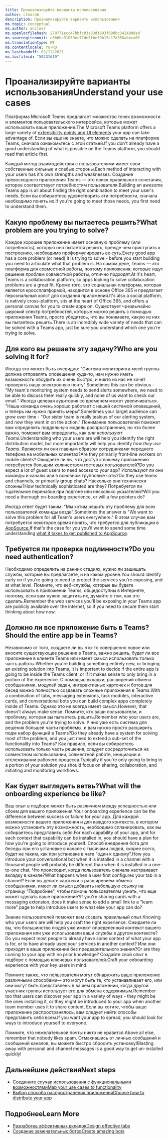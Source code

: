 ```yaml
---
title: Проанализируйте варианты использования
author: clearab
description: Проанализируйте варианты использования
ms.topic: conceptual
ms.author: anclear
ms.openlocfilehash: 270771ecc47bbfc03a33d1603f680bc3424989ad
ms.sourcegitcommit: e3b6bc31059ec77de5fbef9b15c17d358abbca0f
ms.translationtype: MT
ms.contentlocale: ru-RU
ms.lasthandoff: 02/12/2021
ms.locfileid: "50231619"
---
```

# <a name="understand-your-use-cases"></a><span data-ttu-id="9321c-103">Проанализируйте варианты использования</span><span class="sxs-lookup"><span data-stu-id="9321c-103">Understand your use cases</span></span>

<span data-ttu-id="9321c-104">Платформа Microsoft Teams предлагает множество [](~/concepts/extensibility-points.md) точек возможности и элементов пользовательского интерфейса, которые может использовать ваше приложение.</span><span class="sxs-lookup"><span data-stu-id="9321c-104">The Microsoft Teams platform offers a large variety of [extensibility points and UI elements](~/concepts/extensibility-points.md) your app can take advantage of.</span></span> <span data-ttu-id="9321c-105">Если вы еще не знаете, что можно сделать на платформе Teams, сначала ознакомьтесь с этой статьей.</span><span class="sxs-lookup"><span data-stu-id="9321c-105">If you don't already have a good understanding of what is possible on the Teams platform, you should read that article first.</span></span>

<span data-ttu-id="9321c-106">Каждый метод взаимодействия с пользователями имеет свои собственные сильные и слабые стороны.</span><span class="sxs-lookup"><span data-stu-id="9321c-106">Each method of interacting with your users has it's own strengths and weaknesses.</span></span> <span data-ttu-id="9321c-107">Создание превосходного приложения Teams — это поиск правильного сочетания, которое соответствует потребностям пользователя.</span><span class="sxs-lookup"><span data-stu-id="9321c-107">Building an awesome Teams app is all about finding the right combination to meet your user's needs.</span></span> <span data-ttu-id="9321c-108">Если вы собираетесь удовлетворить эти потребности, сначала необходимо понять их.</span><span class="sxs-lookup"><span data-stu-id="9321c-108">If you're going to meet those needs, you first need to understand them.</span></span>

## <a name="what-problem-are-you-trying-to-solve"></a><span data-ttu-id="9321c-109">Какую проблему вы пытаетесь решить?</span><span class="sxs-lookup"><span data-stu-id="9321c-109">What problem are you trying to solve?</span></span>

<span data-ttu-id="9321c-110">Каждое хорошее приложение имеет основную проблему (или потребность), которую оно пытается решить, прежде чем приступить к построению, необходимо проформулировать ее суть.</span><span class="sxs-lookup"><span data-stu-id="9321c-110">Every good app has a core problem (or need) it is trying to solve - before you start building you need to articulate what that problem is.</span></span> <span data-ttu-id="9321c-111">На самом деле, Teams — это платформа для совместной работы, поэтому приложения, которые ищут решение проблем совместной работы, отлично подходят.</span><span class="sxs-lookup"><span data-stu-id="9321c-111">At it's heart, Teams is a collaboration platform, so apps looking to solve collaboration problems are a great fit.</span></span> <span data-ttu-id="9321c-112">Кроме того, это социальная платформа, которая является кроссплатформой, находится в основе Office 365 и предлагает персональный холст для создания приложений.</span><span class="sxs-lookup"><span data-stu-id="9321c-112">It's also a social platform, is natively cross-platform, sits at the heart of Office 365, and offers a personal canvas for you to create apps on.</span></span> <span data-ttu-id="9321c-113">Существует чрезвычайно широкий спектр потребностей, которые можно решить с помощью приложения Teams, просто убедитесь, что вы понимаете, какую из них вы пытаетесь решить.</span><span class="sxs-lookup"><span data-stu-id="9321c-113">There is an incredibly wide variety of needs that can be solved with a Teams app, just be sure you understand which one you're trying to solve.</span></span>

## <a name="who-are-you-solving-it-for"></a><span data-ttu-id="9321c-114">Для кого вы решаете эту задачу?</span><span class="sxs-lookup"><span data-stu-id="9321c-114">Who are you solving it for?</span></span>

<span data-ttu-id="9321c-115">Иногда это может быть очевидно: "Система мониторинга моей группы должна отправлять оповещения куда-то, нам нужно иметь возможность обсудить их очень быстро, и никто из нас не хочет проверять нашу электронную почту".</span><span class="sxs-lookup"><span data-stu-id="9321c-115">Sometimes this can be  obvious - "My team's monitoring system needs to send alerts somewhere, we need to be able to discuss them really quickly, and none of us want to check our email."</span></span> <span data-ttu-id="9321c-116">Иногда целевая аудитория со временем может увеличиваться. "Наша команда очень хорошо работает с нашей системой оповещений, и теперь им нужно принять меры".</span><span class="sxs-lookup"><span data-stu-id="9321c-116">Sometimes your target audience can grow over time - "Our sister team is really jealous of our alerting system, and now they want in on the action."</span></span> <span data-ttu-id="9321c-117">Понимание пользователей поможет вам определить поддельную модель распространения, но что более важно, поможет вам определить, как *они используют Teams.*</span><span class="sxs-lookup"><span data-stu-id="9321c-117">Understanding who your users are will help you identify the right distribution model, but more importantly will help you identify *how they use Teams*.</span></span> <span data-ttu-id="9321c-118">Являются ли они главным образом сотрудниками переднего телефона на мобильных клиентах?</span><span class="sxs-lookup"><span data-stu-id="9321c-118">Are they primarily front-line workers on mobile clients?</span></span> <span data-ttu-id="9321c-119">Ожидаете ли вы, что доступ к вашему приложению потребуется большим количеством гостевых пользователей?</span><span class="sxs-lookup"><span data-stu-id="9321c-119">Do you expect a lot of guest users to need access to your app?</span></span> <span data-ttu-id="9321c-120">Используют ли они команды и каналы или в основном групповые чаты?</span><span class="sxs-lookup"><span data-stu-id="9321c-120">Do they use teams and channels, or primarily group chats?</span></span> <span data-ttu-id="9321c-121">Насколько они технически сложны?</span><span class="sxs-lookup"><span data-stu-id="9321c-121">How technically sophisticated are they?</span></span> <span data-ttu-id="9321c-122">Потребуется ли тщательное перенабье при подгоне или несколько указателей?</span><span class="sxs-lookup"><span data-stu-id="9321c-122">Will you need a thorough on-boarding experience, or will a few pointers do?</span></span>

<span data-ttu-id="9321c-123">Иногда ответ будет таким: "Мы хотим решить эту проблему для всех пользователей команды везде".</span><span class="sxs-lookup"><span data-stu-id="9321c-123">Sometimes the answer is "We want to solve this problem for all Team's users everywhere."</span></span> <span data-ttu-id="9321c-124">В этом случае вам потребуется некоторое время понять, что требуется для публикации в [AppSource.](~/concepts/deploy-and-publish/appsource/prepare/submission-checklist.md)</span><span class="sxs-lookup"><span data-stu-id="9321c-124">If that's the case for you you'll want to spend some time understanding [what it takes to get published to AppSource](~/concepts/deploy-and-publish/appsource/prepare/submission-checklist.md).</span></span>

## <a name="do-you-need-authentication"></a><span data-ttu-id="9321c-125">Требуется ли проверка подлинности?</span><span class="sxs-lookup"><span data-stu-id="9321c-125">Do you need authentication?</span></span>

<span data-ttu-id="9321c-126">Необходимо определить на ранних стадиях, нужно ли защищать службы, которые вы предлагаете, и на каком уровне.</span><span class="sxs-lookup"><span data-stu-id="9321c-126">You should identify early on if you're going to need to protect the services you're exposing, and at what level.</span></span> <span data-ttu-id="9321c-127">Помните, что веб-службы, которые вы будете использовать в приложении Teams, общедоступны в Интернете, поэтому, если вам нужно защитить их, думайте о том, как это сделать.</span><span class="sxs-lookup"><span data-stu-id="9321c-127">Remember the web services you'll be exposing in your Teams app are publicly available over the internet, so if you need to secure them start thinking about how now.</span></span>

## <a name="should-the-entire-app-be-in-teams"></a><span data-ttu-id="9321c-128">Должно ли все приложение быть в Teams?</span><span class="sxs-lookup"><span data-stu-id="9321c-128">Should the entire app be in Teams?</span></span>

<span data-ttu-id="9321c-129">Независимо от того, создаете ли вы что-то совершенно новое или вносите существующее решение в Teams, важно решить, будет ли все приложение в клиенте Teams или имеет смысл использовать только часть работы.</span><span class="sxs-lookup"><span data-stu-id="9321c-129">Whether you're building something entirely new, or bringing an existing solution into Teams, it is important to decide if the entire app is going to be inside the Teams client, or if it makes sense to only bring in a portion of the experience.</span></span> <span data-ttu-id="9321c-130">С помощью вкладки, расширений обмена сообщениями, модулей задач, интерактивных карточек и ботов для бесед можно полностью создавать сложные приложения в Teams.</span><span class="sxs-lookup"><span data-stu-id="9321c-130">With a combination of tabs, messaging extensions, task modules, interactive cards, and conversational bots you can build complex apps completely inside of Teams.</span></span> <span data-ttu-id="9321c-131">Однако это не всегда имеет смысл.</span><span class="sxs-lookup"><span data-stu-id="9321c-131">However, that doesn't always make sense.</span></span> <span data-ttu-id="9321c-132">Помните, кто ваши пользователи, и проблему, которая вы пытаетесь решить.</span><span class="sxs-lookup"><span data-stu-id="9321c-132">Remember who your users are, and the problem you're trying to solve.</span></span> <span data-ttu-id="9321c-133">У них уже есть система для решения большей части проблемы, и вам нужно просто расширить подм набор функций в Teams?</span><span class="sxs-lookup"><span data-stu-id="9321c-133">Do they already have a system for solving most of the problem, and you just need to extend a sub-set of the functionality into Teams?</span></span> <span data-ttu-id="9321c-134">Как правило, если вы собираетесь использовать только часть решения, следует сосредоточиться на совместном использовании, совместной работе, инициации и отслеживании рабочего процесса.</span><span class="sxs-lookup"><span data-stu-id="9321c-134">Typically if you're only going to bring in a portion of your solution you should focus on sharing, collaboration, and initiating and monitoring workflows.</span></span>

## <a name="what-will-the-onboarding-experience-be-like"></a><span data-ttu-id="9321c-135">Как будет выглядеть ветвь?</span><span class="sxs-lookup"><span data-stu-id="9321c-135">What will the onboarding experience be like?</span></span>

<span data-ttu-id="9321c-136">Ваш опыт в подборе может быть различием между успешностью или сбоем для вашего приложения.</span><span class="sxs-lookup"><span data-stu-id="9321c-136">Your onboarding experience can be the difference between success or failure for your app.</span></span> <span data-ttu-id="9321c-137">Для каждой возможности вашего приложения и для каждого контекста, в котором можно установить эту возможность, необходимо спланировать, как вы собираетесь представить себя.</span><span class="sxs-lookup"><span data-stu-id="9321c-137">For each capability of your app, and for each context that capability can be installed in, you should have a plan for how you're going to introduce yourself.</span></span> <span data-ttu-id="9321c-138">Способ внедрения бота для беседы при его установке в канале с тысячами людей, скорее всего, будет не таким, как при установке в чате "один к одному".</span><span class="sxs-lookup"><span data-stu-id="9321c-138">How you introduce your conversational bot when it is installed in a channel with a thousand people will probably be different than when it is installed in a one-to-one chat.</span></span> <span data-ttu-id="9321c-139">Что происходит, когда пользователь сначала настраивает вкладку в канале?</span><span class="sxs-lookup"><span data-stu-id="9321c-139">What happens when a user first configures your tab in a channel?</span></span> <span data-ttu-id="9321c-140">Если вы делите карточки с расширением обмена сообщениями, имеет ли смысл добавить небольшую ссылку на страницу "Подробнее", чтобы помочь пользователям узнать, что еще может сделать ваше приложение?</span><span class="sxs-lookup"><span data-stu-id="9321c-140">If you're sharing cards with a messaging extension, does it make sense to add a small link to a "learn more" page to help introduce users to what else your app can do?</span></span>

<span data-ttu-id="9321c-141">Знание пользователей поможет вам создать правильный опыт.</span><span class="sxs-lookup"><span data-stu-id="9321c-141">Knowing who your users are will help you craft the right experience.</span></span> <span data-ttu-id="9321c-142">Ожидаете ли вы, что большинство людей уже имеют определенный контекст вашего приложения или уже использовали ваши службы в другом контексте?</span><span class="sxs-lookup"><span data-stu-id="9321c-142">Do you expect most people to already have some context of what your app is for, or to have already used your services in another context?</span></span> <span data-ttu-id="9321c-143">Или они приходят в ваше приложение без предварительного знания?</span><span class="sxs-lookup"><span data-stu-id="9321c-143">Or are they coming to your app with no prior knowledge?</span></span> <span data-ttu-id="9321c-144">Создайте свой опыт в подборе с помощью ключевых пользователей.</span><span class="sxs-lookup"><span data-stu-id="9321c-144">Craft your onboarding experience with your key users in mind.</span></span>

<span data-ttu-id="9321c-145">Помните также, что пользователи могут обнаружить ваше приложение различными способами— это могут быть те, кто устанавливает его, или они могут быть представлены в вашем приложении, когда другой участник группы использует его для обмена содержимым.</span><span class="sxs-lookup"><span data-stu-id="9321c-145">Remember too that users can discover your app in a variety of ways - they might be the ones installing it, or they might be introduced to your app when another team member uses it to share content.</span></span> <span data-ttu-id="9321c-146">Если вы хотите, чтобы ваше приложение распространялось, вам следует найти способы представить себя всем.</span><span class="sxs-lookup"><span data-stu-id="9321c-146">If you want your app to spread, you should look for ways to introduce yourself to everyone.</span></span>

<span data-ttu-id="9321c-147">Помните, что нежелательной почты никто не нравится.</span><span class="sxs-lookup"><span data-stu-id="9321c-147">Above all else, remember that nobody likes spam.</span></span> <span data-ttu-id="9321c-148">Отмахившись от личных сообщений и сообщений каналов, вы можете быстро сбросить установку!</span><span class="sxs-lookup"><span data-stu-id="9321c-148">Blasting away with personal and channel messages is a good way to get un-installed quickly!</span></span>

## <a name="next-steps"></a><span data-ttu-id="9321c-149">Дальнейшие действия</span><span class="sxs-lookup"><span data-stu-id="9321c-149">Next steps</span></span>

* [<span data-ttu-id="9321c-150">Соедините случаи использования с функциональными возможностями</span><span class="sxs-lookup"><span data-stu-id="9321c-150">Map your use cases to functionality</span></span>](~/concepts/design/map-use-cases.md)
* [<span data-ttu-id="9321c-151">Выбор способа распространения приложения</span><span class="sxs-lookup"><span data-stu-id="9321c-151">Choose how to distribute your app</span></span>](../deploy-and-publish/overview.md)

## <a name="learn-more"></a><span data-ttu-id="9321c-152">Подробнее</span><span class="sxs-lookup"><span data-stu-id="9321c-152">Learn More</span></span>

* [<span data-ttu-id="9321c-153">Разработка эффективных вкладок</span><span class="sxs-lookup"><span data-stu-id="9321c-153">Design effective tabs</span></span>](~/tabs/design/tabs.md)
* [<span data-ttu-id="9321c-154">Создание замечательных ботов</span><span class="sxs-lookup"><span data-stu-id="9321c-154">Create amazing bots</span></span>](~/bots/design/bots.md)

